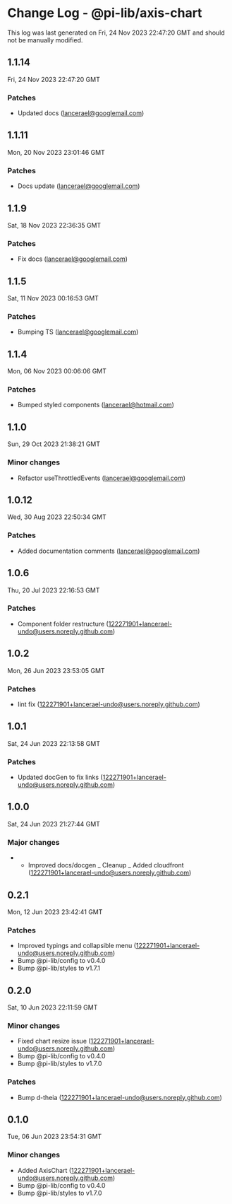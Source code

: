 # Change Log - @pi-lib/axis-chart

This log was last generated on Fri, 24 Nov 2023 22:47:20 GMT and should not be manually modified.

<!-- Start content -->

## 1.1.14

Fri, 24 Nov 2023 22:47:20 GMT

### Patches

- Updated docs (lancerael@googlemail.com)

## 1.1.11

Mon, 20 Nov 2023 23:01:46 GMT

### Patches

- Docs update (lancerael@googlemail.com)

## 1.1.9

Sat, 18 Nov 2023 22:36:35 GMT

### Patches

- Fix docs (lancerael@googlemail.com)

## 1.1.5

Sat, 11 Nov 2023 00:16:53 GMT

### Patches

- Bumping TS (lancerael@googlemail.com)

## 1.1.4

Mon, 06 Nov 2023 00:06:06 GMT

### Patches

- Bumped styled components (lancerael@hotmail.com)

## 1.1.0

Sun, 29 Oct 2023 21:38:21 GMT

### Minor changes

- Refactor useThrottledEvents (lancerael@googlemail.com)

## 1.0.12

Wed, 30 Aug 2023 22:50:34 GMT

### Patches

- Added documentation comments (lancerael@googlemail.com)

## 1.0.6

Thu, 20 Jul 2023 22:16:53 GMT

### Patches

- Component folder restructure (122271901+lancerael-undo@users.noreply.github.com)

## 1.0.2

Mon, 26 Jun 2023 23:53:05 GMT

### Patches

- lint fix (122271901+lancerael-undo@users.noreply.github.com)

## 1.0.1

Sat, 24 Jun 2023 22:13:58 GMT

### Patches

- Updated docGen to fix links (122271901+lancerael-undo@users.noreply.github.com)

## 1.0.0

Sat, 24 Jun 2023 21:27:44 GMT

### Major changes

- - Improved docs/docgen _ Cleanup _ Added cloudfront (122271901+lancerael-undo@users.noreply.github.com)

## 0.2.1

Mon, 12 Jun 2023 23:42:41 GMT

### Patches

- Improved typings and collapsible menu (122271901+lancerael-undo@users.noreply.github.com)
- Bump @pi-lib/config to v0.4.0
- Bump @pi-lib/styles to v1.7.1

## 0.2.0

Sat, 10 Jun 2023 22:11:59 GMT

### Minor changes

- Fixed chart resize issue (122271901+lancerael-undo@users.noreply.github.com)
- Bump @pi-lib/config to v0.4.0
- Bump @pi-lib/styles to v1.7.0

### Patches

- Bump d-theia (122271901+lancerael-undo@users.noreply.github.com)

## 0.1.0

Tue, 06 Jun 2023 23:54:31 GMT

### Minor changes

- Added AxisChart (122271901+lancerael-undo@users.noreply.github.com)
- Bump @pi-lib/config to v0.4.0
- Bump @pi-lib/styles to v1.7.0
